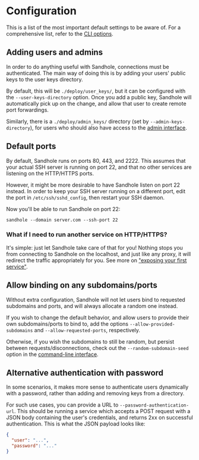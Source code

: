 # Configuration

This is a list of the most important default settings to be aware of. For a comprehensive list, refer to the [CLI options](./cli.md).

## Adding users and admins

In order to do anything useful with Sandhole, connections must be authenticated. The main way of doing this is by adding your users' public keys to the user keys directory.

By default, this will be `./deploy/user_keys/`, but it can be configured with the `--user-keys-directory` option. Once you add a public key, Sandhole will automatically pick up on the change, and allow that user to create remote port forwardings.

Similarly, there is a `./deploy/admin_keys/` directory (set by `--admin-keys-directory`), for users who should also have access to the [admin interface](./admin_interface.md).

## Default ports

By default, Sandhole runs on ports 80, 443, and 2222. This assumes that your actual SSH server is running on port 22, and that no other services are listening on the HTTP/HTTPS ports.

However, it might be more desirable to have Sandhole listen on port 22 instead. In order to keep your SSH server running on a different port, edit the port in `/etc/ssh/sshd_config`, then restart your SSH daemon.

Now you'll be able to run Sandhole on port 22:

```shell
sandhole --domain server.com --ssh-port 22
```

### What if I need to run another service on HTTP/HTTPS?

It's simple: just let Sandhole take care of that for you! Nothing stops you from connecting to Sandhole on the localhost, and just like any proxy, it will redirect the traffic appropriately for you. See more on ["exposing your first service"](./exposing_your_first_service.md).

## Allow binding on any subdomains/ports

Without extra configuration, Sandhole will not let users bind to requested subdomains and ports, and will always allocate a random one instead.

If you wish to change the default behavior, and allow users to provide their own subdomains/ports to bind to, add the options `--allow-provided-subdomains` and `--allow-requested-ports`, respectively.

Otherwise, if you wish the subdomains to still be random, but persist between requests/disconnections, check out the `--random-subdomain-seed` option in the [command-line interface](./cli.md).

## Alternative authentication with password

In some scenarios, it makes more sense to authenticate users dynamically with a password, rather than adding and removing keys from a directory.

For such use cases, you can provide a URL to `--password-authentication-url`. This should be running a service which accepts a POST request with a JSON body containing the user's credentials, and returns 2xx on successful authentication. This is what the JSON payload looks like:

```json
{
  "user": "...",
  "password": "..."
}
```
